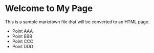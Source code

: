 # Welcome to My Page

This is a sample markdown file that will be converted to an HTML page.

- Point AAA
- Point BBB
- Point CCC
- Point DDD